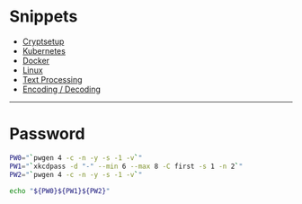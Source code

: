 # Snippets

* [Cryptsetup](cryptsetup.md)
* [Kubernetes](kubernetes)
* [Docker](docker.md)
* [Linux](linux.md)
* [Text Processing](text-processing.md)
* [Encoding / Decoding](encoding-decoding.md)

---

# Password
```bash
PW0="`pwgen 4 -c -n -y -s -1 -v`"
PW1="`xkcdpass -d "-" --min 6 --max 8 -C first -s 1 -n 2`"
PW2="`pwgen 4 -c -n -y -s -1 -v`"

echo "${PW0}${PW1}${PW2}"
```
